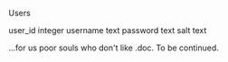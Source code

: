 Users

user_id   integer
username  text
password  text
salt      text


...for us poor souls who don't like .doc. To be continued.
